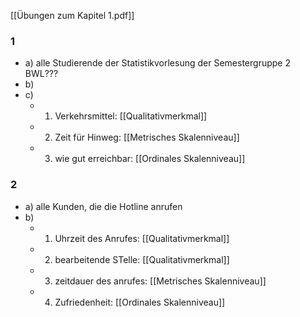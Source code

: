 [[Übungen zum Kapitel 1.pdf]]

### 1
- a) alle Studierende der Statistikvorlesung der Semestergruppe 2 BWL???
- b) 
- c)
	- 1. Verkehrsmittel: [[Qualitativmerkmal]] 
	- 2. Zeit für Hinweg: [[Metrisches Skalenniveau]]
	- 3. wie gut erreichbar: [[Ordinales Skalenniveau]]

### 2
- a) alle Kunden, die die Hotline anrufen
- b) 
	- 1. Uhrzeit des Anrufes: [[Qualitativmerkmal]]
	- 2. bearbeitende STelle: [[Qualitativmerkmal]]
	- 3. zeitdauer des anrufes: [[Metrisches Skalenniveau]]
	- 4. Zufriedenheit: [[Ordinales Skalenniveau]]
